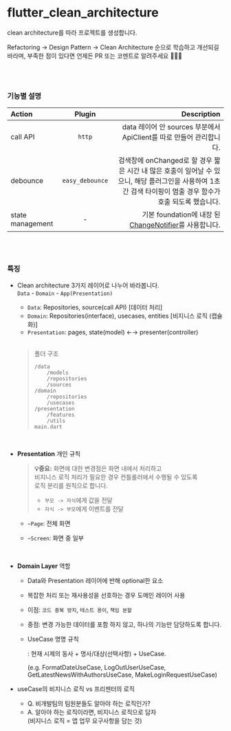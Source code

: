 # flutter_clean_architecture

clean architecture를 따라 프로젝트를 생성합니다.

Refactoring -> Design Pattern -> Clean Architecture 순으로 학습하고 개선되길 바라며, 부족한 점이 있다면 언제든 PR 또는 코멘트로 알려주세요 🙇🏻‍♀️

</br></br>

### 기능별 설명

| Action | Plugin | Description |
| :---         |     :---:      |          ---: |
| call API   | `http` | data 레이어 안 sources 부분에서 ApiClient를 따로 만들어 관리합니다.  |
| debounce   | `easy_debounce`     | 검색창에 onChanged로 할 경우 짧은 시간 내 많은 호출이 일어날 수 있으니, 해당 플러그인을 사용하여 1초간 검색 타이핑이 멈출 경우 함수가 호출 되도록 했습니다.
| state management   |  -  | 기본 foundation에 내장 된 [ChangeNotifier](https://api.flutter.dev/flutter/foundation/ChangeNotifier-class.html)를 사용합니다.

</br></br>

### 특징
- Clean architecture 3가지 레이어로 나누어 바라봅니다.  
`Data` - `Domain` - `App(Presentation)`
  - `Data`: Repositories, source(call API) [데이터 처리]
  - `Domain`: Repositories(interface), usecases, entities [비지니스 로직 (캡슐화)]
  - `Presentation`: pages, state(model) ←→ presenter(controller)
  
  </br>

  > 폴더 구조
  >  ```
  >  /data
  >      /models
  >      /repositories
  >      /sources
  >  /domain
  >      /repositories
  >      /usecases
  >  /presentation
  >      /features
  >      /utils
  >  main.dart
  >  ```

<br>

- **Presentation** 개인 규칙

  > **💡중요:** 화면에 대한 변경점은 화면 내에서 처리하고  
  비지니스 로직 처리가 필요한 경우 컨틀롤러에서 수행될 수 있도록  
  로직 분리를 원칙으로 합니다.
  > - `부모 -> 자식`에게 값을 전달
  > -  `자식 -> 부모`에게 이벤트를 전달  

  - `~Page`: 전체 화면
  
  - `~Screen`: 화면 중 일부

<br>

- **Domain Layer** 역할
  - Data와 Presentation 레이어에 반해 optional한 요소
  - 복잡한 처리 또는 재사용성을 선호하는 경우 도메인 레이어 사용
  - 이점: `코드 중복 방지`, `테스트 용이`, `책임 분할`
  - 중점: 변경 가능한 데이터를 포함 하지 않고, 하나의 기능만 담당하도록 합니다.
  - UseCase 명명 규칙
    
    : 현재 시제의 동사 + 명사/대상(선택사항) + UseCase.
    
    (e.g. FormatDateUseCase, LogOutUserUseCase, GetLatestNewsWithAuthorsUseCase, MakeLoginRequestUseCase)  


- useCase의 비지니스 로직 vs 프리젠터의 로직
  - Q. 비개발팀의 팀원분들도 알아야 하는 로직인가? 
  - A. 알아야 하는 로직이라면, 비지니스 로직으로 담자  
  (비지니스 로직 = 앱 업무 요구사항을 담는 것)  